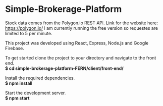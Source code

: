 # Simple-Brokerage-Platform

Stock data comes from the Polygon.io REST API.
Link for the website here: <a>https://polygon.io/</a>
I am currently running the free version so requestes are limited to 5 per minute.

This project was developed using React, Express, Node.js and Google Firebase.

To get started clone the project to your directory and navigate to the front end.</br>
<b>$ cd simple-brokerage-platform-FERN/client/front-end/</b>

Install the required dependencies.</br>
<b>$ npm install</b>

Start the development server.</br>
<b>$ npm start</b>



